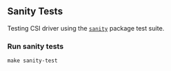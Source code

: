 ## Sanity Tests
Testing CSI driver using the [`sanity`](https://github.com/kubernetes-csi/csi-test/tree/master/pkg/sanity) package test suite.

### Run sanity tests
```
make sanity-test
```

